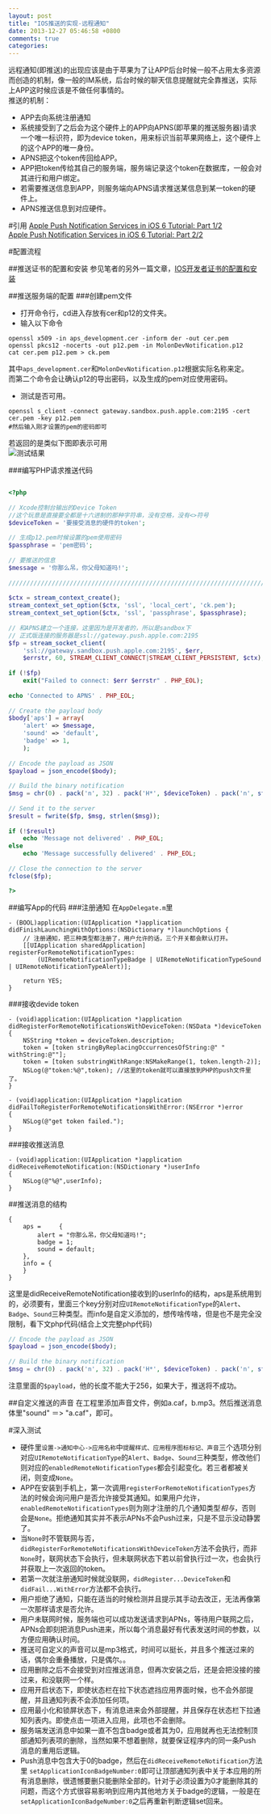 ```yaml
---
layout: post
title: "IOS推送的实现-远程通知"
date: 2013-12-27 05:46:58 +0800
comments: true
categories: 
---
```

远程通知(即推送)的出现应该是由于苹果为了让APP后台时候一般不占用太多资源而创造的机制，像一般的IM系统，后台时候的聊天信息提醒就完全靠推送，实际上APP这时候应该是不做任何事情的。   
推送的机制：   

* APP去向系统注册通知
* 系统接受到了之后会为这个硬件上的APP向APNS(即苹果的推送服务器)请求一个唯一标识符，即为device token，用来标识当前苹果网络上，这个硬件上的这个APP的唯一身份。
* APNS把这个token传回给APP。
* APP把token传给其自己的服务端，服务端记录这个token在数据库，一般会对其进行和用户绑定。
* 若需要推送信息到APP，则服务端向APNS请求推送某信息到某一token的硬件上。
* APNS推送信息到对应硬件。

#引用
[Apple Push Notification Services in iOS 6 Tutorial: Part 1/2](http://www.raywenderlich.com/32960/apple-push-notification-services-in-ios-6-tutorial-part-1)   
[Apple Push Notification Services in iOS 6 Tutorial: Part 2/2](http://www.raywenderlich.com/32963/apple-push-notification-services-in-ios-6-tutorial-part-2)

#配置流程

##推送证书的配置和安装
参见笔者的另外一篇文章，[IOS开发者证书的配置和安装](/2013/12/ioskai-fa-zhe-zheng-shu-de-pei-zhi-he-an-zhuang/)   

##推送服务端的配置
###创建pem文件   
* 打开命令行，cd进入存放有cer和p12的文件夹。
* 输入以下命令   

```	
openssl x509 -in aps_development.cer -inform der -out cer.pem 
openssl pkcs12 -nocerts -out p12.pem -in MolonDevNotification.p12
cat cer.pem p12.pem > ck.pem

```
其中`aps_development.cer`和`MolonDevNotification.p12`根据实际名称来定。   
而第二个命令会让确认p12的导出密码，以及生成的pem对应使用密码。   

* 测试是否可用。

```
openssl s_client -connect gateway.sandbox.push.apple.com:2195 -cert cer.pem -key p12.pem 
#然后输入刚才设置的pem的密码即可
```
若返回的是类似下图即表示可用   
![测试结果](/img/20131227/QQ20131227-40.png)   
 
###编写PHP请求推送代码

```php

<?php  
  
// Xcode控制台输出的Device Token
//这个玩意是直接要全都是十六进制的那种字符串，没有空格，没有<>符号
$deviceToken = '要接受消息的硬件的token';  
  
// 生成p12.pem时候设置的pem使用密码  
$passphrase = 'pem密码';  
  
// 要推送的信息
$message = '你那么吊，你父母知道吗!';  
  
////////////////////////////////////////////////////////////////////////////////  
  
$ctx = stream_context_create();  
stream_context_set_option($ctx, 'ssl', 'local_cert', 'ck.pem');  
stream_context_set_option($ctx, 'ssl', 'passphrase', $passphrase);  
  
// 和APNS建立一个连接，这里因为是开发者的，所以是sandbox下
// 正式版连接的服务器是ssl://gateway.push.apple.com:2195
$fp = stream_socket_client(  
    'ssl://gateway.sandbox.push.apple.com:2195', $err,  
    $errstr, 60, STREAM_CLIENT_CONNECT|STREAM_CLIENT_PERSISTENT, $ctx);  
  
if (!$fp)  
    exit("Failed to connect: $err $errstr" . PHP_EOL);  
  
echo 'Connected to APNS' . PHP_EOL;  
  
// Create the payload body  
$body['aps'] = array(  
    'alert' => $message,  
    'sound' => 'default',
    'badge' => 1,
    );  
  
// Encode the payload as JSON  
$payload = json_encode($body);  
  
// Build the binary notification  
$msg = chr(0) . pack('n', 32) . pack('H*', $deviceToken) . pack('n', strlen($payload)) . $payload;  
  
// Send it to the server  
$result = fwrite($fp, $msg, strlen($msg));  
  
if (!$result)  
    echo 'Message not delivered' . PHP_EOL;  
else  
    echo 'Message successfully delivered' . PHP_EOL;  
  
// Close the connection to the server  
fclose($fp);  

?>

```

##编写App的代码
###注册通知
在`AppDelegate.m`里
```objc
- (BOOL)application:(UIApplication *)application didFinishLaunchingWithOptions:(NSDictionary *)launchOptions {
	// 注册通知，把三种类型都注册了，用户允许的话，三个开关都会默认打开。
	[[UIApplication sharedApplication] registerForRemoteNotificationTypes:
		(UIRemoteNotificationTypeBadge | UIRemoteNotificationTypeSound | UIRemoteNotificationTypeAlert)];
 
    return YES;
}
```

###接收devide token
```objc
- (void)application:(UIApplication *)application didRegisterForRemoteNotificationsWithDeviceToken:(NSData *)deviceToken
{
    NSString *token = deviceToken.description;
    token = [token stringByReplacingOccurrencesOfString:@" " withString:@""];
    token = [token substringWithRange:NSMakeRange(1, token.length-2)];
    NSLog(@"token:%@",token); //这里的token就可以直接放到PHP的push文件里了。
}

- (void)application:(UIApplication *)application didFailToRegisterForRemoteNotificationsWithError:(NSError *)error
{
    NSLog(@"get token failed.");
}
```

###接收推送消息

```objc
- (void)application:(UIApplication *)application didReceiveRemoteNotification:(NSDictionary *)userInfo
{
    NSLog(@"%@",userInfo);
}
```

##推送消息的结构
```
{
    aps =     {
        alert = "你那么吊，你父母知道吗!";
        badge = 1;
        sound = default;
    },
    info = {
    }
}
```
这里是didReceiveRemoteNotification接收到的userInfo的结构，aps是系统用到的，必须要有，里面三个key分别对应`UIRemoteNotificationType`的`Alert`、`Badge`、`Sound`三种类型。而info是自定义添加的，想传啥传啥，但是也不是完全没限制，看下文php代码(结合上文完整php代码)

```php
// Encode the payload as JSON  
$payload = json_encode($body);  
  
// Build the binary notification  
$msg = chr(0) . pack('n', 32) . pack('H*', $deviceToken) . pack('n', strlen($payload)) . $payload;  
```
注意里面的`$payload`，他的长度不能大于256，如果大于，推送将不成功。

##自定义推送的声音
在工程里添加声音文件，例如a.caf，b.mp3。然后推送消息体里"sound" ＝> "a.caf"，即可。

#深入测试   
   * 硬件里`设置->通知中心->应用名称`中`提醒样式、应用程序图标标记、声音`三个选项分别对应`UIRemoteNotificationType`的`Alert`、`Badge`、`Sound`三种类型，修改他们则对应的`enabledRemoteNotificationTypes`都会引起变化。若三者都被关闭，则变成`None`。
   * APP在安装到手机上，第一次调用`registerForRemoteNotificationTypes`方法的时候会询问用户是否允许接受其通知。如果用户允许，`enabledRemoteNotificationTypes`则为刚才注册的几个通知类型*相与*，否则会是`None`。拒绝通知其实并不表示APNs不会Push过来，只是不显示没动静罢了。
   * 当`None`时不管联网与否，`didRegisterForRemoteNotificationsWithDeviceToken`方法不会执行，而非`None`时，联网状态下会执行，但未联网状态下若以前曾执行过一次，也会执行并获取上一次返回的token。
   * 若第一次就注册通知时候就没联网，`didRegister...DeviceToken`和 `didFail...WithError`方法都不会执行。
   * 用户拒绝了通知，只能在适当的时候检测并且提示其手动去改正，无法再像第一次那样请求是否允许。
   * 用户未联网时候，服务端也可以成功发送请求到APNs，等待用户联网之后，APNs会即刻把消息Push进来，所以每个消息最好有代表发送时间的参数，以方便应用确认时间。
   * 推送可自定义的声音可以是mp3格式，时间可以挺长，并且多个推送过来的话，偶尔会重叠播放，只是偶尔。。
   * 应用删除之后不会接受到对应推送消息，但再次安装之后，还是会把没接的接过来，和没联网一个样。
   * 应用开启状态下，即使状态栏在拉下状态遮挡应用界面时候，也不会外部提醒，并且通知列表不会添加任何项。
   * 应用最小化和锁屏状态下，有消息进来会外部提醒，并且保存在状态栏下拉通知列表内。即使点击一项进入应用，此项也不会删除。
   * 服务端发送消息中如果一直不包含badge或者其为0，应用就再也无法控制顶部通知列表项的删除，当然如果不想着删除，就要保证程序内的同一条Push消息的重用后逻辑。
   * Push消息中包含大于0的badge，然后在`didReceiveRemoteNotification`方法里  `setApplicationIconBadgeNumber:0`即可让顶部通知列表中关于本应用的所有消息删除，很遗憾要删只能删除全部的。针对于必须设置为0才能删除其的问题，而这个方式很容易影响到应用内其他地方关于badge的逻辑，一般是在`setApplicationIconBadgeNumber:0`之后再重新判断逻辑set回来。


